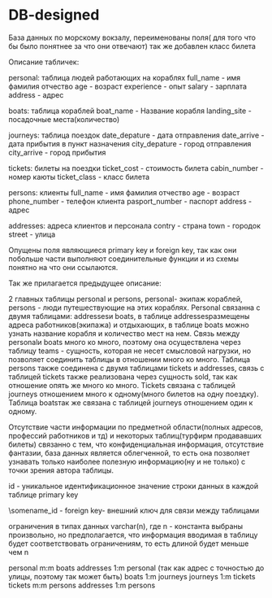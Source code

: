 # DB-designed
База данных  по морскому вокзалу, переименованы поля( для того что бы было понятнее за что они отвечают)
так же добавлен класс билета

Описание табличек:

personal:  таблица людей работающих на кораблях
full_name - имя фамилия отчество
age - возраст
experience - опыт
salаry - зарплата
address - адрес

boats: таблица кораблей
boat_name - Название корабля
landing_site - посадочные места(количество)

journeys: таблица поездок 
date_depature - дата отправления
date_arrive - дата прибытия в пункт назначения
city_depature - город отправления
city_arrive - город прибытия

tickets: билеты на поездки
ticket_cost - стоимость билета
cabin_number - номер каюты
ticket_class - класс билета

persons: клиенты
full_name - имя фамилия отчество
age - возраст
phone_number - телефон клиента
pasport_number - паспорт
address - адрес

addresses: адреса клиентов и персонала
contry - страна
town - городок
street - улица
 
Опущены поля являющиеся primary key и foreign key, так как они побольше части выполняют соединительные функции и из схемы понятно на что они ссылаются.
 
 
Так же прилагается предыдущее описание:


2 главных таблицы personal и persons, personal- экипаж кораблей, persons -  люди путешествующие на этих кораблях. Personal связанна с двумя таблицами: addressesи boats, в таблице addressesразмещены адреса работников(экипажа) и отдыхающих, в таблице boats можно узнать название корабля и количество мест на нем. Связь между personalи boats много ко много, поэтому она осуществлена через таблицу teams - сущность, которая не несет смысловой нагрузки, но позволяет соединить таблицы в отношении много ко много. Таблица persons  также соединена с двумя таблицами tickets и addresses, связь с таблицей tickets также реализована через сущность  sold, так как отношение опять же много ко много. Tickets связана с таблицей journeys отношением много к одному(много билетов на одну поездку).  Таблица boatsтак же связана с таблицей journeys отношением один к одному.

Отсутствие части информации по предметной области(полных адресов, профессий работников и тд) и некоторых таблиц(турфирм продававших билеты) связанно с тем, что конфиденциальная информация, отсутствие фантазии, база данных является облегченной, то есть она позволяет узнавать только наиболее полезную информацию(ну и не только)  с точки зрения автора таблицы.

id - уникальное идентификационное значение строки данных в каждой таблице primary key

\somename\_id - foreign key- внешний ключ для связи между таблицами

ограничения в типах данных varchar(n), где n - константа выбраны произвольно, но предполагается, что информация вводимая в таблицу будет соответствовать ограничениям, то есть длиной будет меньше чем n

personal m:m boats
addresses 1:m personal                  (так как адрес с точностью до улицы, поэтому так может быть)
boats 1:m journeys
journeys 1:m tickets
tickets m:m persons
addresses 1:m persons
